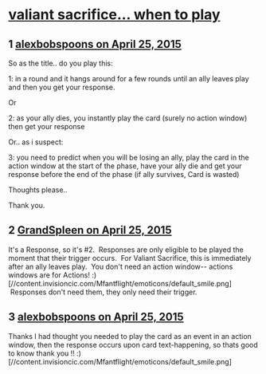 # [valiant sacrifice... when to play](https://community.fantasyflightgames.com/topic/174156-valiant-sacrifice-when-to-play/)

## 1 [alexbobspoons on April 25, 2015](https://community.fantasyflightgames.com/topic/174156-valiant-sacrifice-when-to-play/?do=findComment&comment=1593181)

So as the title.. do you play this:

1: in a round and it hangs around for a few rounds until an ally leaves play and then you get your response.

Or

2: as your ally dies, you instantly play the card (surely no action window) then get your response

Or.. as i suspect:

3: you need to predict when you will be losing an ally, play the card in the action window at the start of the phase, have your ally die and get your response before the end of the phase (if ally survives, Card is wasted)

Thoughts please..

Thank you.

## 2 [GrandSpleen on April 25, 2015](https://community.fantasyflightgames.com/topic/174156-valiant-sacrifice-when-to-play/?do=findComment&comment=1593218)

It's a Response, so it's #2.  Responses are only eligible to be played the moment that their trigger occurs.  For Valiant Sacrifice, this is immediately after an ally leaves play.  You don't need an action window-- actions windows are for Actions! :) [//content.invisioncic.com/Mfantflight/emoticons/default_smile.png]  Responses don't need them, they only need their trigger.

## 3 [alexbobspoons on April 25, 2015](https://community.fantasyflightgames.com/topic/174156-valiant-sacrifice-when-to-play/?do=findComment&comment=1593252)

Thanks I had thought you needed to play the card as an event in an action window, then the response occurs upon card text-happening, so thats good to know thank you !! :) [//content.invisioncic.com/Mfantflight/emoticons/default_smile.png]

